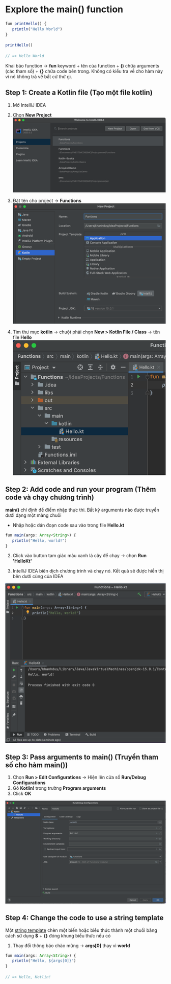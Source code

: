 # Explore the main() function

```js
fun printHello() {
   println("Hello World")
}

printHello()

// => Hello World
```
Khai báo function -> **fun** keyword + tên của function + **()** chứa arguments (các tham số) + **{}** chứa code bên trong. Không có kiểu tra về cho hàm này vì nó không trả về bất cứ thứ gì.

## Step 1: Create a Kotlin file (Tạo một file kotlin)

1. Mở IntelliJ IDEA
2. Chọn **New Project**
![step_1_1](https://github.com/KLD-VN/Learn-Kotlin/blob/main/Functions/Gallery/1/step_1_1.png)

3. Đặt tên cho project -> **Functions**
![step_1_2](https://github.com/KLD-VN/Learn-Kotlin/blob/main/Functions/Gallery/1/step_1_2.png)

3. Tìm thư mục **kotlin** -> chuột phải chọn **New > Kotlin File / Class** -> tên file **Hello**
![step_1_3](https://github.com/KLD-VN/Learn-Kotlin/blob/main/Functions/Gallery/1/step_1_3.png)

## Step 2: Add code and run your program (Thêm code và chạy chương trình)

**main()** chỉ định để điểm nhập thực thi. Bất kỳ arguments nào được truyền dưới dạng một mảng chuỗi

* Nhập hoặc dán đoạn code sau vào trong file **Hello.kt**
```js
fun main(args: Array<String>) {
   println("Hello, world!")
}
```
2. Click vào button tam giác màu xanh lá cây để chạy -> chọn **Run 'HelloKt'**

3. IntelliJ IDEA biên dịch chương trình và chạy nó. Kết quả sẽ được hiển thị bên dưới cùng của IDEA

![step_1_4](https://github.com/KLD-VN/Learn-Kotlin/blob/main/Functions/Gallery/1/step_1_4.png)

## Step 3: Pass arguments to main() (Truyền tham số cho hàm main())

1. Chọn **Run > Edit Configurations** -> Hiện lên cửa sổ **Run/Debug Configurations**
2. Gõ **Kotlin!** trong trường **Program arguments**
3. Click **OK**

![step_3_1](https://github.com/KLD-VN/Learn-Kotlin/blob/main/Functions/Gallery/1/step_3_1.png)

## Step 4: Change the code to use a string template

Một [string template](string-template) chèn một biến hoặc biểu thức thành một chuỗi bằng cách sử dụng **$** + **{}** đóng khung biểu thức nếu có

1. Thay đổi thông báo chào mừng -> **args[0]** thay vì **world**

```js
fun main(args: Array<String>) {
   println("Hello, ${args[0]}")
}

// => Hello, Kotlin!
```

[string-template]: https://kotlinlang.org/docs/basic-types.html#string-templates











